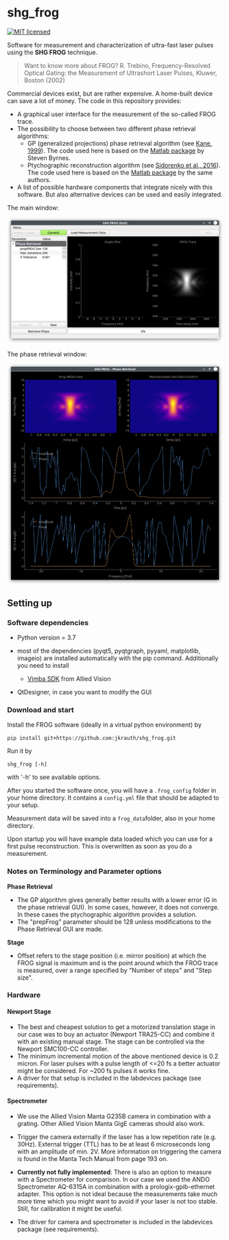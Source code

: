 # shg_frog

[![MIT licensed](https://img.shields.io/badge/license-MIT-green.svg)](https://github.com/jkrauth/shg_frog/blob/main/LICENSE)

Software for measurement and characterization of ultra-fast laser pulses using the __SHG FROG__ technique.

> Want to know more about FROG?
> R. Trebino, Frequency-Resolved Optical Gating: the Measurement of Ultrashort Laser Pulses, Kluwer, Boston (2002)

Commercial devices exist, but are rather expensive. A home-built device can save a lot of money.
The code in this repository provides:

* A graphical user interface for the measurement of the so-called FROG trace.
* The possibility to choose between two different phase retrieval algorithms:
  * GP (generalized projections) phase retrieval algorithm (see [Kane, 1999](https://ieeexplore.ieee.org/abstract/document/753647)). The code used here is based on the [Matlab package](https://nl.mathworks.com/matlabcentral/fileexchange/34986-frequency-resolved-optical-gating-frog) by Steven Byrnes.
  * Ptychographic reconstruction algorithm (see [Sidorenko et al., 2016](https://www.osapublishing.org/optica/fulltext.cfm?uri=optica-3-12-1320&id=354383)). The code used here is based on the [Matlab package](https://oren.net.technion.ac.il/homepage/) by the same authors.
* A list of possible hardware components that integrate nicely with this software. But also alternative devices can be used and easily integrated.

The main window:

![frog_gui_main](./shg_frog/view/GUI/frog_gui_main.png)

The phase retrieval window:

![frog_gui_retrieval](./shg_frog/view/GUI/frog_gui_retrieval.png)

## Setting up

### Software dependencies

* Python version = 3.7

* most of the dependencies (pyqt5, pyqtgraph, pyyaml, matplotlib, imageio) are installed automatically with the pip command. Additionally you need to install
  * [Vimba SDK](https://www.alliedvision.com/en/products/software.html) from Allied Vision
* QtDesigner, in case you want to modify the GUI

### Download and start

Install the FROG software (ideally in a virtual python environment) by

```console
pip install git+https://github.com:jkrauth/shg_frog.git
```

Run it by

```console
shg_frog [-h]
```

with '-h' to see available options.

After you started the software once, you will have a `.frog_config` folder in your home directory. It contains a `config.yml` file that should be adapted to your setup.

Measurement data will be saved into a `frog_data`folder, also in your home directory.

Upon startup you will have example data loaded which you can use for a first pulse reconstruction. This is overwritten as soon as you do a measurement.

### Notes on Terminology and Parameter options 
**Phase Retrieval**

* The GP algorithm gives generally better results with a lower error (G in the phase retrieval GUI). In some cases, however, it does not converge. In these cases the ptychographic algorithm provides a  solution. 
* The "prepFrog" parameter should be 128 unless modifications to the Phase Retrieval GUI are made. 

**Stage**

* Offset refers to the stage position (i.e. mirror position) at which the FROG signal is maximum and is the point around which the FROG trace is measured, over a range specified by "Number of steps" and "Step size". 


### Hardware

#### Newport Stage

* The best and cheapest solution to get a motorized translation stage in our case was to buy an
  actuator (Newport TRA25-CC) and combine it with an existing manual stage. The stage can be controlled via the Newport SMC100-CC controller.
* The minimum incremental motion of the above mentioned device is 0.2 micron. For laser pulses with a pulse length of <=20 fs a better actuator might be considered. For ~200 fs pulses it works fine.
* A driver for that setup is included in the labdevices package (see requirements).

#### Spectrometer

* We use the Allied Vision Manta G235B camera in combination with a grating. Other Allied Vision Manta GigE cameras should also work.

* Trigger the camera externally if the laser has a low repetition rate (e.g. 30Hz).
  External trigger (TTL) has to be at least 6 microseconds long with an amplitude of min. 2V.
  More information on triggering the camera is found in the Manta Tech Manual from page 193 on.

* **Currently not fully implemented**: There is also an option to measure with a Spectrometer for comparison. In our case we used the ANDO Spectrometer AQ-6315A in combination with a prologix-gpib-ethernet adapter. This option is not ideal because the measurements take much more time which you might want to avoid if your laser is not too stable. Still, for calibration it might be useful.

* The driver for camera and spectrometer is included in the labdevices package (see requirements).
